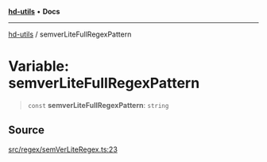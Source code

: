 [**hd-utils**](../README.md) • **Docs**

***

[hd-utils](../globals.md) / semverLiteFullRegexPattern

# Variable: semverLiteFullRegexPattern

> `const` **semverLiteFullRegexPattern**: `string`

## Source

[src/regex/semVerLiteRegex.ts:23](https://github.com/AhmadHddad/h-utils/blob/b1dfa95e218c9605f39fc234662ef50e62fadcb8/src/regex/semVerLiteRegex.ts#L23)

